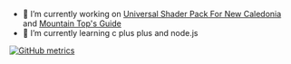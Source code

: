 <!--
**PiSaucer/PiSaucer** is a ✨ _special_ ✨ repository because its `README.md` (this file) appears on your GitHub profile.

Here are some ideas to get you started:

- 🔭 I’m currently working on ...
- 🌱 I’m currently learning ...
- 👯 I’m looking to collaborate on ...
- 🤔 I’m looking for help with ...
- 💬 Ask me about ...
- 📫 How to reach me: ...
- 😄 Pronouns: ...
- ⚡ Fun fact: ...
-->

- 🔭 I’m currently working on [Universal Shader Pack For New Caledonia](https://github.com/NewCaledoniaDevTeam/BETA_UniversalShaderPack) and [Mountain Top's Guide](https://newcaledoniadevteam.github.io/MountainsGuide/)
- 🌱 I’m currently learning c plus plus and node.js

[![GitHub metrics](https://metrics.lecoq.io/PiSaucer?base.activity=0&base.community=0&pagespeed=1&languages=1&isocalendar=1&pagespeed.detailed=true&isocalendar.duration=half-year)](https://github.com/PiSaucer?tab=repositories)
